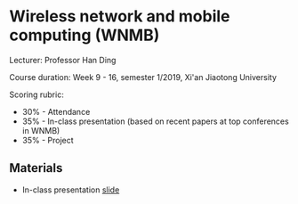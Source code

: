 # Wireless network and mobile computing (WNMB)

Lecturer: Professor Han Ding 

Course duration: Week 9 - 16, semester 1/2019, Xi'an Jiaotong University 

Scoring rubric: 
- 30% - Attendance 
- 35% - In-class presentation (based on recent papers at top conferences in WNMB)
- 35% - Project

## Materials 
- In-class presentation [slide](presentation-duet.pdf)

